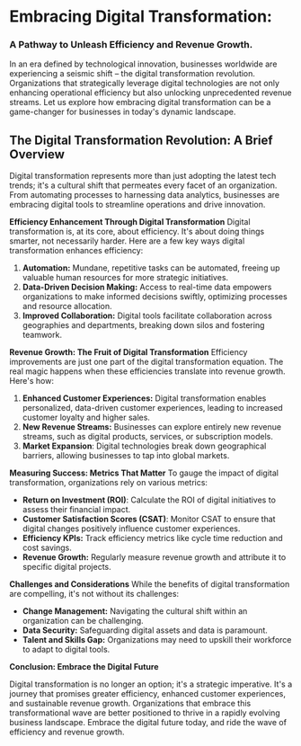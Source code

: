 # Embracing Digital Transformation:
### A Pathway to Unleash Efficiency and Revenue Growth.
In an era defined by technological innovation, businesses worldwide are experiencing a seismic shift – the digital transformation revolution. Organizations that strategically leverage digital technologies are not only enhancing operational efficiency but also unlocking unprecedented revenue streams. Let us explore how embracing digital transformation can be a game-changer for businesses in today's dynamic landscape.

## The Digital Transformation Revolution: A Brief Overview
Digital transformation represents more than just adopting the latest tech trends; it's a cultural shift that permeates every facet of an organization. From automating processes to harnessing data analytics, businesses are embracing digital tools to streamline operations and drive innovation.

<b>Efficiency Enhancement Through Digital Transformation</b> Digital transformation is, at its core, about efficiency. It's about doing things smarter, not necessarily harder. Here are a few key ways digital transformation enhances efficiency:

1. <b>Automation:</b> Mundane, repetitive tasks can be automated, freeing up valuable human resources for more strategic initiatives.
1. <b>Data-Driven Decision Making:</b> Access to real-time data empowers organizations to make informed decisions swiftly, optimizing processes and resource allocation.
1. <b>Improved Collaboration:</b> Digital tools facilitate collaboration across geographies and departments, breaking down silos and fostering teamwork.

<b>Revenue Growth: The Fruit of Digital Transformation</b> Efficiency improvements are just one part of the digital transformation equation. The real magic happens when these efficiencies translate into revenue growth. Here's how:
1. <b>Enhanced Customer Experiences:</b> Digital transformation enables personalized, data-driven customer experiences, leading to increased customer loyalty and higher sales.
1. <b>New Revenue Streams:</b> Businesses can explore entirely new revenue streams, such as digital products, services, or subscription models.
1. <b> Market Expansion</b>: Digital technologies break down geographical barriers, allowing businesses to tap into global markets.

<b>Measuring Success: Metrics That Matter</b> To gauge the impact of digital transformation, organizations rely on various metrics:

- <b>Return on Investment (ROI)</b>: Calculate the ROI of digital initiatives to assess their financial impact.
- <b>Customer Satisfaction Scores (CSAT)</b>: Monitor CSAT to ensure that digital changes positively influence customer experiences.
- <b>Efficiency KPIs:</b> Track efficiency metrics like cycle time reduction and cost savings.
- <b>Revenue Growth:</b> Regularly measure revenue growth and attribute it to specific digital projects.

<b>Challenges and Considerations</b> While the benefits of digital transformation are compelling, it's not without its challenges:

- <b>Change Management:</b> Navigating the cultural shift within an organization can be challenging.
- <b>Data Security:</b> Safeguarding digital assets and data is paramount.
- <b>Talent and Skills Gap:</b> Organizations may need to upskill their workforce to adapt to digital tools.

<b>Conclusion: Embrace the Digital Future</b>
<p>Digital transformation is no longer an option; it's a strategic imperative. It's a journey that promises greater efficiency, enhanced customer experiences, and sustainable revenue growth. Organizations that embrace this transformational wave are better positioned to thrive in a rapidly evolving business landscape. Embrace the digital future today, and ride the wave of efficiency and revenue growth.</b>